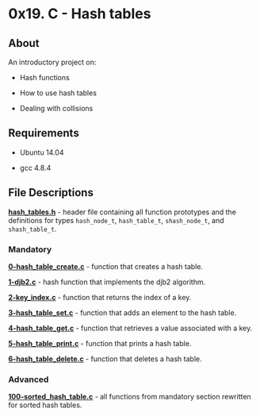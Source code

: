 # 0x19. C - Hash tables

## About

An introductory project on:

- Hash functions

- How to use hash tables

- Dealing with collisions

## Requirements

- Ubuntu 14.04

- gcc 4.8.4

## File Descriptions

**[hash_tables.h](hash_tables.h)** - header file containing all function prototypes and the definitions for types `hash_node_t`, `hash_table_t`, `shash_node_t`, and `shash_table_t`.



### Mandatory

**[0-hash_table_create.c](0-hash_table_create.c)** - function that creates a hash table.



**[1-djb2.c](1-djb2.c)** - hash function that implements the djb2 algorithm.



**[2-key_index.c](2-key_index.c)** - function that returns the index of a key.



**[3-hash_table_set.c](3-hash_table_set.c)** - function that adds an element to the hash table.



**[4-hash_table_get.c](4-hash_table_get.c)** - function that retrieves a value associated with a key.



**[5-hash_table_print.c](5-hash_table_print.c)** - function that prints a hash table.



**[6-hash_table_delete.c](6-hash_table_delete.c)** - function that deletes a hash table.



### Advanced

**[100-sorted_hash_table.c](100-sorted_hash_table.c)** - all functions from mandatory section rewritten for sorted hash tables.
